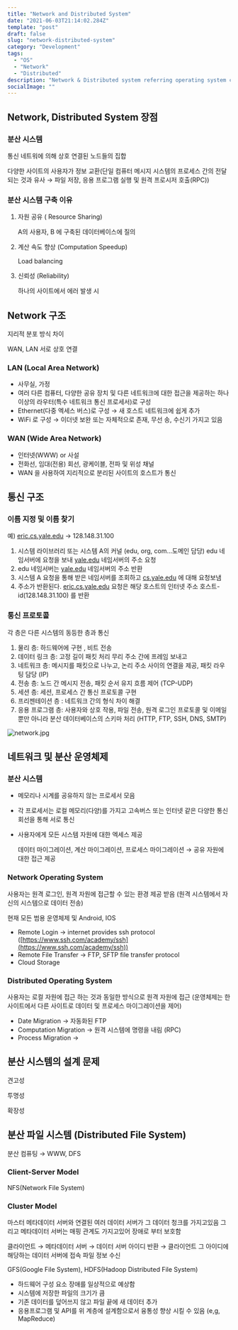 ```yaml
---
title: "Network and Distributed System"
date: "2021-06-03T21:14:02.284Z"
template: "post"
draft: false
slug: "network-distributed-system"
category: "Development"
tags:
  - "OS"
  - "Network"
  - "Distributed"
description: "Network & Distributed system referring operating system concept"
socialImage: ""
---
```


## Network, Distributed System 장점

### 분산 시스템

통신 네트워에 의해 상호 연결된 노드들의 집합

다양한 사이트의 사용자가 정보 교환(단일 컴퓨터 메시지 시스템의 프로세스 간의 전달되는 것과 유사 → 파일 저장, 응용 프로그램 실행 및 원격 프로시저 호출(RPC))

### 분산 시스템 구축 이유

1. 자원 공유 ( Resource Sharing)

   A의 사용자, B 에 구축된 데이터베이스에 질의

2. 계산 속도 향상 (Computation Speedup)

   Load balancing

3. 신뢰성 (Reliability)

   하나의 사이트에서 에러 발생 시

## Network 구조

지리적 분포 방식 차이

WAN, LAN 서로 상호 연결

### LAN (Local Area Network)

- 사무실, 가정
- 여러 다른 컴퓨터, 다양한 공유 장치 및 다른 네트워크에 대한 접근을 제공하는 하나 이상의 라우터(특수 네트워크 통신 프로세서)로 구성
- Ethernet(다중 엑세스 버스)로 구성 → 새 호스트 네트워크에 쉽게 추가
- WiFi 로 구성 → 이더넷 보완 또는 자체적으로 존재, 무선 송, 수신기 가지고 있음

### WAN (Wide Area Network)

- 인터넷(WWW) or 사설
- 전화선, 임대(전용) 회선, 광케이블, 전파 및 위성 채널
- WAN 을 사용하여 지리적으로 분리된 사이트의 호스트가 통신

## 통신 구조

### 이름 지정 및 이름 찾기

예) [eric.cs.yale.edu](http://eric.cs.yale.edu) → 128.148.31.100

1. 시스템 라이브러리 또는 시스템 A의 커널 (edu, org, com...도메인 담당) edu 네임서버에 요청을 보내 [yale.edu](http://yale.edu) 네임서버의 주소 요청
2. edu 네임서버는 [yale.edu](http://yale.edu) 네임서버의 주소 반환
3. 시스템 A 요청을 통해 받은 네임서버를 조회하고 [cs.yale.edu](http://cs.yale.edu) 에 대해 요청보냄
4. 주소가 반환된다. [eric.cs.yale.edu](http://eric.cs.yale.edu) 요청은 해당 호스트의 인터넷 주소 호스트-id(128.148.31.100) 를 반환

### 통신 프로토콜

각 층은 다른 시스템의 동등한 층과 통신

1. 물리 층: 하드웨어에 구현 , 비트 전송
2. 데이터 링크 층: 고정 길이 패킷 처리 무리 주소 간에 프레임 보내고
3. 네트워크 층: 메시지를 패킷으로 나누고, 논리 주소 사이의 연결을 제공, 패킷 라우팅 담당 (IP)
4. 전송 층: 노드 간 메시지 전송, 패킷 순서 유지 흐름 제어 (TCP-UDP)
5. 세션 층: 세션, 프로세스 간 통신 프로토콜 구현
6. 프리젠테이션 층 : 네트워크 간의 형식 차이 해결
7. 응용 프로그램 층: 사용자와 상호 작용, 파일 전송, 원격 로그인 프로토콜 및 이메일 뿐만 아니라 분산 데이터베이스의 스키마 처리 (HTTP, FTP, SSH, DNS, SMTP)

![network.jpg](network.jpg)

## 네트워크 및 분산 운영체제

### 분산 시스템

- 메모리나 시계를 공유하지 않는 프로세서 모음
- 각 프로세서는 로컬 메모리(다양)를 가지고 고속버스 또는 인터넷 같은 다양한 통신 회선을 통해 서로 통신
- 사용자에게 모든 시스템 자원에 대한 엑세스 제공

  데이터 마이그레이션, 계산 마이그레이션, 프로세스 마이그레이션 → 공유 자원에 대한 접근 제공

### Network Operating System

사용자는 원격 로그인, 원격 자원에 접근할 수 있는 환경 제공 받음 (원격 시스템에서 자신의 시스템으로 데이터 전송)

현재 모든 범용 운영체제 및 Android, IOS

- Remote Login → internet provides ssh protocol ([https://www.ssh.com/academy/ssh](https://www.ssh.com/academy/ssh))
- Remote File Transfer → FTP, SFTP file transfer protocol
- Cloud Storage

### Distributed Operating System

사용자는 로컬 자원에 접근 하는 것과 동일한 방식으로 원격 자원에 접근 (운영체제는 한 사이트에서 다른 사이트로 데이터 및 프로세스 마이그레이션을 제어)

- Date Migration → 자동화된 FTP
- Computation Migration → 원격 시스템에 명령을 내림 (RPC)
- Process Migration →

## 분산 시스템의 설계 문제

견고성

투명성

확장성

## 분산 파일 시스템 (Distributed File System)

분산 컴퓨팅 → WWW, DFS

### Client-Server Model

NFS(Network File System)

### Cluster Model

마스터 메타데이터 서버와 연결된 여러 데이터 서버가 그 데이터 청크를 가지고있음 그리고 메타데이터 서버는 매핑 관계도 가지고있어 장애로 부터 보호함

클라이언트 → 메타데이터 서버 → 데이터 서버 아이디 반환 → 클라이언트 그 아이디에 해당하는 데이터 서버에 접속 파일 정보 수신

GFS(Google File System), HDFS(Hadoop Distributed File System)

- 하드웨어 구성 요소 장애를 일상적으로 예상함
- 시스템에 저장한 파일의 크기가 큼
- 기존 데이터를 덮어쓰지 않고 파일 끝에 새 데이터 추가
- 응용프로그램 및 API를 위 계층에 설계함으로서 융통성 향상 시킬 수 있음 (e,g, MapReduce)
